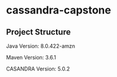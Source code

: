 # cassandra-capstone

## Project Structure
Java Version: 8.0.422-amzn

Maven Version: 3.6.1

CASANDRA Version: 5.0.2

